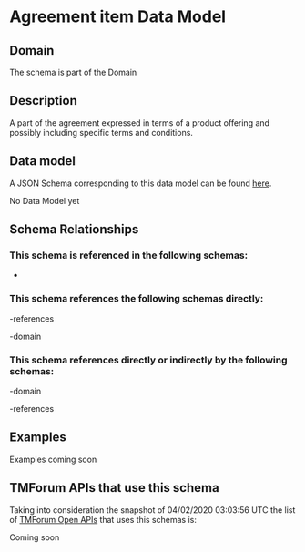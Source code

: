 # Agreement item Data Model

## Domain

The  schema is part of the  Domain

## Description

A part of the agreement expressed in terms of a product offering and possibly including specific terms and conditions.

## Data model

A JSON Schema corresponding to this data model can be found
[here](https://github.com/tmforum-rand/schemas/blob/candidates/EngagedParty/AgreementItem.schema.json).

No Data Model yet

## Schema Relationships

### This schema is referenced in the following schemas:

-

### This schema references the following schemas directly:

-references

-domain

### This schema references directly or indirectly by the following schemas:

-domain

-references



## Examples

Examples coming soon

## TMForum APIs that use this schema

Taking into consideration the snapshot of 04/02/2020 03:03:56 UTC the list of [TMForum Open APIs](https://www.tmforum.org/open-apis/) that uses this schemas is:

Coming soon
